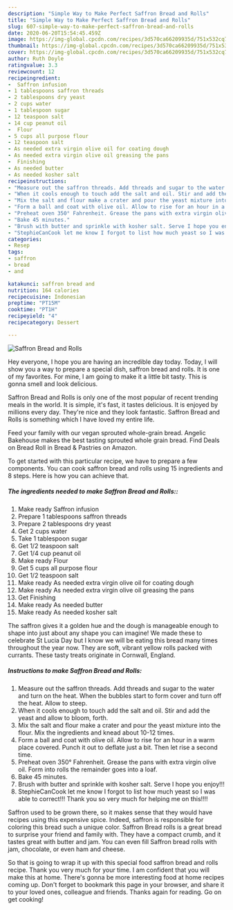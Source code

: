 ```yaml
---
description: "Simple Way to Make Perfect Saffron Bread and Rolls"
title: "Simple Way to Make Perfect Saffron Bread and Rolls"
slug: 607-simple-way-to-make-perfect-saffron-bread-and-rolls
date: 2020-06-20T15:54:45.459Z
image: https://img-global.cpcdn.com/recipes/3d570ca66209935d/751x532cq70/saffron-bread-and-rolls-recipe-main-photo.jpg
thumbnail: https://img-global.cpcdn.com/recipes/3d570ca66209935d/751x532cq70/saffron-bread-and-rolls-recipe-main-photo.jpg
cover: https://img-global.cpcdn.com/recipes/3d570ca66209935d/751x532cq70/saffron-bread-and-rolls-recipe-main-photo.jpg
author: Ruth Doyle
ratingvalue: 3.3
reviewcount: 12
recipeingredient:
-  Saffron infusion
- 1 tablespoons saffron threads
- 2 tablespoons dry yeast
- 2 cups water
- 1 tablespoon sugar
- 12 teaspoon salt
- 14 cup peanut oil
-  Flour
- 5 cups all purpose flour
- 12 teaspoon salt
- As needed extra virgin olive oil for coating dough
- As needed extra virgin olive oil greasing the pans
-  Finishing
- As needed butter
- As needed kosher salt
recipeinstructions:
- "Measure out the saffron threads. Add threads and sugar to the water and turn on the heat. When the bubbles start to form cover and turn off the heat. Allow to steep."
- "When it cools enough to touch add the salt and oil. Stir and add the yeast and allow to bloom, forth."
- "Mix the salt and flour make a crater and pour the yeast mixture into the flour. Mix the ingredients and knead about 10-12 times."
- "Form a ball and coat with olive oil. Allow to rise for an hour in a warm place covered. Punch it out to deflate just a bit. Then let rise a second time."
- "Preheat oven 350° Fahrenheit. Grease the pans with extra virgin olive oil. Form into rolls the remainder goes into a loaf."
- "Bake 45 minutes."
- "Brush with butter and sprinkle with kosher salt. Serve I hope you enjoy!!!"
- "StephieCanCook let me know I forgot to list how much yeast so I was able to correct!!! Thank you so very much for helping me on this!!!!"
categories:
- Resep
tags:
- saffron
- bread
- and

katakunci: saffron bread and
nutrition: 164 calories
recipecuisine: Indonesian
preptime: "PT15M"
cooktime: "PT1H"
recipeyield: "4"
recipecategory: Dessert

---
```



![Saffron Bread and Rolls](https://img-global.cpcdn.com/recipes/3d570ca66209935d/751x532cq70/saffron-bread-and-rolls-recipe-main-photo.jpg)

Hey everyone, I hope you are having an incredible day today. Today, I will show you a way to prepare a special dish, saffron bread and rolls. It is one of my favorites. For mine, I am going to make it a little bit tasty. This is gonna smell and look delicious.

Saffron Bread and Rolls is only one of the most popular of recent trending meals in the world. It is simple, it's fast, it tastes delicious. It is enjoyed by millions every day. They're nice and they look fantastic. Saffron Bread and Rolls is something which I have loved my entire life.

Feed your family with our vegan sprouted whole-grain bread. Angelic Bakehouse makes the best tasting sprouted whole grain bread. Find Deals on Bread Roll in Bread &amp; Pastries on Amazon.


To get started with this particular recipe, we have to prepare a few components. You can cook saffron bread and rolls using 15 ingredients and 8 steps. Here is how you can achieve that.

##### The ingredients needed to make Saffron Bread and Rolls::

1. Make ready  Saffron infusion
1. Prepare 1 tablespoons saffron threads
1. Prepare 2 tablespoons dry yeast
1. Get 2 cups water
1. Take 1 tablespoon sugar
1. Get 1/2 teaspoon salt
1. Get 1/4 cup peanut oil
1. Make ready  Flour
1. Get 5 cups all purpose flour
1. Get 1/2 teaspoon salt
1. Make ready As needed extra virgin olive oil for coating dough
1. Make ready As needed extra virgin olive oil greasing the pans
1. Get  Finishing
1. Make ready As needed butter
1. Make ready As needed kosher salt


The saffron gives it a golden hue and the dough is manageable enough to shape into just about any shape you can imagine! We made these to celebrate St Lucia Day but I know we will be eating this bread many times throughout the year now. They are soft, vibrant yellow rolls packed with currants. These tasty treats originate in Cornwall, England. 

##### Instructions to make Saffron Bread and Rolls:

1. Measure out the saffron threads. Add threads and sugar to the water and turn on the heat. When the bubbles start to form cover and turn off the heat. Allow to steep.
1. When it cools enough to touch add the salt and oil. Stir and add the yeast and allow to bloom, forth.
1. Mix the salt and flour make a crater and pour the yeast mixture into the flour. Mix the ingredients and knead about 10-12 times.
1. Form a ball and coat with olive oil. Allow to rise for an hour in a warm place covered. Punch it out to deflate just a bit. Then let rise a second time.
1. Preheat oven 350° Fahrenheit. Grease the pans with extra virgin olive oil. Form into rolls the remainder goes into a loaf.
1. Bake 45 minutes.
1. Brush with butter and sprinkle with kosher salt. Serve I hope you enjoy!!!
1. StephieCanCook let me know I forgot to list how much yeast so I was able to correct!!! Thank you so very much for helping me on this!!!!


Saffron used to be grown there, so it makes sense that they would have recipes using this expensive spice. Indeed, saffron is responsible for coloring this bread such a unique color. Saffron Bread rolls is a great bread to surprise your friend and family with. They have a compact crumb, and it tastes great with butter and jam. You can even fill Saffron bread rolls with jam, chocolate, or even ham and cheese. 

So that is going to wrap it up with this special food saffron bread and rolls recipe. Thank you very much for your time. I am confident that you will make this at home. There's gonna be more interesting food at home recipes coming up. Don't forget to bookmark this page in your browser, and share it to your loved ones, colleague and friends. Thanks again for reading. Go on get cooking!
